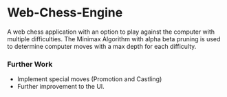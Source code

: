 # Web-Chess-Engine
A web chess application with an option to play against the computer with multiple difficulties.
The Minimax Algorithm with alpha beta pruning is used to determine computer moves with a max depth for each difficulty.

### Further Work
* Implement special moves (Promotion and Castling)
* Further improvement to the UI.
